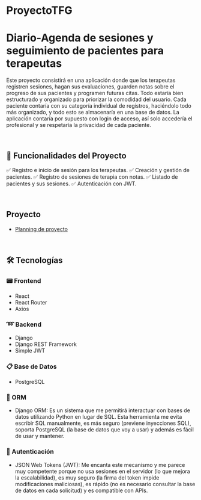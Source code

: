 # ProyectoTFG
# **Diario-Agenda de sesiones y seguimiento de pacientes para terapeutas**
Este proyecto consistirá en una aplicación donde que los terapeutas registren sesiones, hagan sus evaluaciones, guarden notas sobre el progreso de sus pacientes y programen futuras citas. Todo estaría bien estructurado y organizado para priorizar la comodidad del usuario. Cada paciente contaría con su categoría individual de registros, haciéndolo todo más organizado, y todo esto se almacenaría en una base de datos. La aplicación contaría por supuesto con login de acceso, así solo accedería el profesional y se respetaría la privacidad de cada paciente.
 
<br>

## 📌 Funcionalidades del Proyecto
✅ Registro e inicio de sesión para los terapeutas.
✅ Creación y gestión de pacientes.
✅ Registro de sesiones de terapia con notas.
✅ Listado de pacientes y sus sesiones.
✅ Autenticación con JWT.

<br>

## Proyecto
- [Planning de proyecto](https://github.com/users/ezequiel9git/projects/2)

<br>

## 🛠 Tecnologías
### 📟 Frontend
- React
- React Router
- Axios



### ➿ Backend
- Django
- Django REST Framework
- Simple JWT



### 📋 Base de Datos
- PostgreSQL



### 🔹 ORM
- Django ORM: Es un sistema que me permitirá interactuar con bases de datos utilizando Python en lugar de SQL. Esta herramienta me evita escribir SQL manualmente, es más seguro (previene inyecciones SQL), soporta PostgreSQL (la base de datos que voy a usar) y además es fácil de usar y mantener.


### 🔹 Autenticación
- JSON Web Tokens (JWT): Me encanta este mecanismo y me parece muy competente porque no usa sesiones en el servidor (lo que mejora la escalabilidad), es muy seguro (la firma del token impide modificaciones maliciosas), es rápido (no es necesario consultar la base de datos en cada solicitud) y es compatible con APIs.
